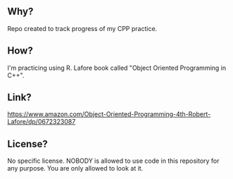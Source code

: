 ## Why?
Repo created to track progress of my CPP practice.

## How?
I'm practicing using R. Lafore book called "Object Oriented Programming in C++".

## Link?
https://www.amazon.com/Object-Oriented-Programming-4th-Robert-Lafore/dp/0672323087

## License?
No specific license. NOBODY is allowed to use code in this repository for any purpose. You are only allowed to look at it.
